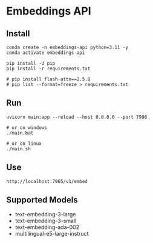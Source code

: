 # Embeddings API

## Install

```
conda create -n embeddings-api python=3.11 -y
conda activate embeddings-api
```

```
pip install -U pip
pip install -r requirements.txt

# pip install flash-attn==2.5.8
# pip list --format=freeze > requirements.txt
```

## Run

```
uvicorn main:app --reload --host 0.0.0.0 --port 7998

# or on windows
./main.bat

# or on linux
./main.sh
```

## Use

```
http://localhost:7965/v1/embed
```

## Supported Models

- text-embedding-3-large
- text-embedding-3-small
- text-embedding-ada-002
- multilingual-e5-large-instruct